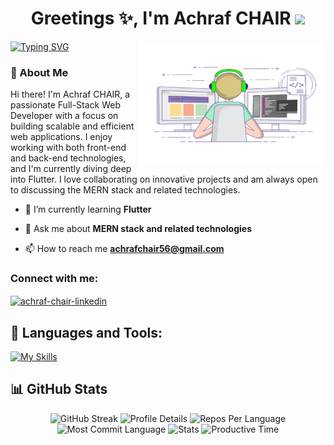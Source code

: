 <h1 align="center">Greetings ✨, I'm Achraf CHAIR <img src="https://media.giphy.com/media/hvRJCLFzcasrR4ia7z/giphy.gif" width="35"></h1>

<span align="center">  
  <a href="https://git.io/typing-svg">
    <img src="https://readme-typing-svg.demolab.com?font=Ubuntu&pause=1000&width=435&lines=Front-End+Developer;BacK-End+Developer;Full-Stack+Web+Developer" alt="Typing SVG">
  </a>
</span>

<img align="right" alt="Coding" width="300" height="200" src="https://raw.githubusercontent.com/devSouvik/devSouvik/master/gif3.gif">

### 👋 About Me

Hi there! I'm Achraf CHAIR, a passionate Full-Stack Web Developer with a focus on building scalable and efficient web applications. I enjoy working with both front-end and back-end technologies, and I'm currently diving deep into Flutter. I love collaborating on innovative projects and am always open to discussing the MERN stack and related technologies.


- 🌱 I’m currently learning **Flutter**

- 💬 Ask me about **MERN stack and related technologies**

- 📫 How to reach me **achrafchair56@gmail.com**

<h3 align="left">Connect with me:</h3>
<p align="left">
  <a href="https://www.linkedin.com/in/achraf-chair-2267402b3/" target="blank">
    <img align="center" src="https://raw.githubusercontent.com/rahuldkjain/github-profile-readme-generator/master/src/images/icons/Social/linked-in-alt.svg" alt="achraf-chair-linkedin" height="30" width="40" />
  </a>
</p>

<h2 align="left">🚀 Languages and Tools:</h2>
<p align="left">
  <a href="https://skillicons.dev">
    <img src="https://skillicons.dev/icons?i=html,css,js,ts,react,redux,nextjs,vuejs,tailwind,bootstrap,vite,nodejs,npm,express,python,laravel,mongodb,mysql,aws,docker,git,github,vscode,vercel,postman,discord" alt="My Skills">
  </a>
</p>

<h2 align="left">📊 GitHub Stats</h2>
<div align="center">
  <img src="https://github-readme-streak-stats.herokuapp.com?user=achrafdevl&theme=algolia&hide_border=true&border_radius=4&card_width=684" alt="GitHub Streak">
  <img src="http://github-profile-summary-cards.vercel.app/api/cards/profile-details?username=achrafdevl&theme=algolia" alt="Profile Details">
  <img src="http://github-profile-summary-cards.vercel.app/api/cards/repos-per-language?username=achrafdevl&theme=algolia" alt="Repos Per Language">
  <img src="http://github-profile-summary-cards.vercel.app/api/cards/most-commit-language?username=achrafdevl&theme=algolia" alt="Most Commit Language">
  <img src="http://github-profile-summary-cards.vercel.app/api/cards/stats?username=achrafdevl&theme=algolia" alt="Stats">
  <img src="http://github-profile-summary-cards.vercel.app/api/cards/productive-time?username=achrafdevl&theme=algolia&utcOffset=8" alt="Productive Time">
</div>
